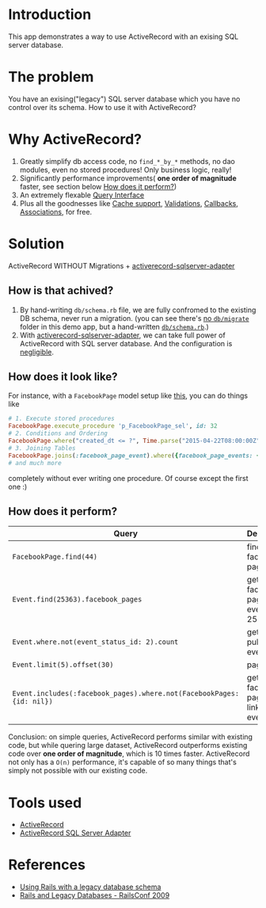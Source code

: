 # Introduction
This app demonstrates a way to use ActiveRecord with an exising SQL server database.

# The problem
You have an exising("legacy") SQL server database which you have no control over its schema. How to use it with ActiveRecord?

# Why ActiveRecord?
1. Greatly simplify db access code, no `find_*_by_*` methods, no dao
modules, even no stored procedures! Only business logic, really!
2. Significantly performance improvements( **one order of magnitude** faster, see section below [How does it perform?](https://github.com/goooooouwa/active-record-with-sql-server/blob/master/README.md#how-does-it-perform)) 
3. An extremely flexable [Query Interface](http://guides.rubyonrails.org/active_record_querying.html)
4. Plus all the goodnesses like [Cache support](http://guides.rubyonrails.org/caching_with_rails.html), [Validations](http://guides.rubyonrails.org/active_record_validations.html), [Callbacks](http://guides.rubyonrails.org/active_record_callbacks.html), [Associations](http://guides.rubyonrails.org/association_basics.html), for free.

# Solution
ActiveRecord WITHOUT Migrations +
[activerecord-sqlserver-adapter](https://github.com/rails-sqlserver/activerecord-sqlserver-adapter)

## How is that achived?
1. By hand-writing `db/schema.rb` file, we are fully confromed to the existing DB schema, never run a migration. (you can see there's [no `db/migrate`](https://github.com/goooooouwa/active-record-with-sql-server/tree/master/db) folder in this demo app, but a hand-written [`db/schema.rb`](https://github.com/goooooouwa/active-record-with-sql-server/blob/master/db/schema.rb).)
2. With [activerecord-sqlserver-adapter](https://github.com/rails-sqlserver/activerecord-sqlserver-adapter), we can take full power of
ActiveRecord with SQL server database. And the configuration is [negligible](https://github.com/goooooouwa/active-record-with-sql-server/blob/master/config/application.rb#L25).

## How does it look like?
For instance, with a `FacebookPage` model setup like [this](https://github.com/goooooouwa/active-record-with-sql-server/blob/master/app/models/facebook_page.rb), you can do things like
```ruby
# 1. Execute stored procedures
FacebookPage.execute_procedure 'p_FacebookPage_sel', id: 32
# 2. Conditions and Ordering
FacebookPage.where("created_dt <= ?", Time.parse("2015-04-22T08:00:00Z")).order("created_dt desc")   # Find all facebook pages created before 2015-04-22 08:00 and order them by created_at in descending order
# 3. Joining Tables
FacebookPage.joins(:facebook_page_event).where({facebook_page_events: {id: 5}})   # Find all facebook_pages for event id being 5
# and much more
```
completely without ever writing one procedure. Of course except the first one :)

## How does it perform?
Query | Description | existing code | ActiveRecord
--- | --- | --- | ---
`FacebookPage.find(44)` | find facebook page 44 | 1.2s | 0.8s
`Event.find(25363).facebook_pages` | get all facebook pages for event 25363 | 1.1s | 0.6s
`Event.where.not(event_status_id: 2).count` | get all published event | 28.3s for our equivalent `Event.all.select{|e| e.fetch(:EVNT_STATUS_IND) != 2}.count`| 2.0s
`Event.limit(5).offset(30)` | pagination | Not supported | 0.6s
`Event.includes(:facebook_pages).where.not(FacebookPages:{id: nil})` | get all facebook-page-linked events | Not supported | 4.8s
Conclusion: on simple queries, ActiveRecord performs similar with existing code, but while quering large dataset, ActiveRecord outperforms existing code over **one order of magnitude**, which is 10 times faster. ActiveRecord not only has a `O(n)` performance, it's capable of so many things that's simply not possible with our existing code.

# Tools used
- [ActiveRecord](https://github.com/rails/rails/tree/master/activerecord)
- [ActiveRecord SQL Server Adapter](https://github.com/rails-sqlserver/activerecord-sqlserver-adapter)

# References
- [Using Rails with a legacy database schema](https://schneide.wordpress.com/2014/03/10/using-rails-with-a-legacy-database-schema/)
- [Rails and Legacy Databases - RailsConf 2009](http://www.slideshare.net/napcs/rails-and-legacy-databases-railsconf-2009)
